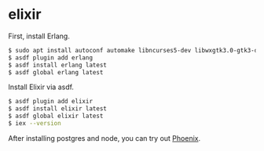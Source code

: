 # elixir

First, install Erlang.

```bash
$ sudo apt install autoconf automake libncurses5-dev libwxgtk3.0-gtk3-dev
$ asdf plugin add erlang
$ asdf install erlang latest
$ asdf global erlang latest
```

Install Elixir via asdf.

```bash
$ asdf plugin add elixir
$ asdf install elixir latest
$ asdf global elixir latest
$ iex --version
```

After installing postgres and node, you can try out
[Phoenix](https://hexdocs.pm/phoenix/overview.html#content).
